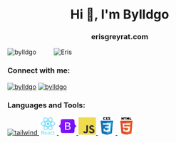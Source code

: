 <h1 align="center">Hi 👋, I'm Bylldgo</h1>
<h3 align="center">erisgreyrat.com</h3>
<img align="right" alt="Eris" width="400" src="https://cdn.discordapp.com/attachments/1133102546202935490/1212854902364049570/Hayasaka.png?ex=65f35a26&is=65e0e526&hm=0946ac126f5e0745224724338bca9f4f67257a4428e46d1087de14acece8a0ff&"

<p align="left"> <img src="https://komarev.com/ghpvc/?username=bylldgo&label=Profile%20views&color=0e75b6&style=flat" alt="bylldgo" /> </p>

<h3 align="left">Connect with me:</h3>
<p align="left">
<a href="https://instagram.com/bylldgo" target="blank"><img align="center" src="https://raw.githubusercontent.com/rahuldkjain/github-profile-readme-generator/master/src/images/icons/Social/instagram.svg" alt="bylldgo" height="30" width="40" /></a>
<a href="https://discord.gg/bylldgo" target="blank"><img align="center" src="https://raw.githubusercontent.com/rahuldkjain/github-profile-readme-generator/master/src/images/icons/Social/discord.svg" alt="bylldgo" height="30" width="40" /></a>
</p>

<h3 align="left">Languages and Tools:</h3>
<p align="left"> <a href="https://tailwindcss.com/" target="_blank" rel="noreferrer"> <img src="https://www.vectorlogo.zone/logos/tailwindcss/tailwindcss-icon.svg" alt="tailwind" width="40" height="40"/> </a> <a href="https://reactjs.org/" target="_blank" rel="noreferrer"> <img src="https://raw.githubusercontent.com/devicons/devicon/master/icons/react/react-original-wordmark.svg" alt="react" width="40" height="40"/> </a> <a href="https://getbootstrap.com" target="_blank" rel="noreferrer"> <img src="https://raw.githubusercontent.com/devicons/devicon/master/icons/bootstrap/bootstrap-original.svg" alt="bootstrap" width="40" height="40"/> </a> <a href="https://developer.mozilla.org/en-US/docs/Web/JavaScript" target="_blank" rel="noreferrer"> <img src="https://raw.githubusercontent.com/devicons/devicon/master/icons/javascript/javascript-original.svg" alt="javascript" width="40" height="40"/> </a> <a href="https://www.w3schools.com/css/" target="_blank" rel="noreferrer"> <img src="https://raw.githubusercontent.com/devicons/devicon/master/icons/css3/css3-original-wordmark.svg" alt="css3" width="40" height="40"/> </a> <a href="https://www.w3.org/html/" target="_blank" rel="noreferrer"> <img src="https://raw.githubusercontent.com/devicons/devicon/master/icons/html5/html5-original-wordmark.svg" alt="html5" width="40" height="40"/> </a> </p>

